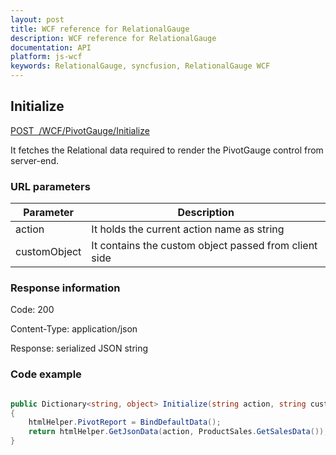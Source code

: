 ```yaml
---
layout: post
title: WCF reference for RelationalGauge
description: WCF reference for RelationalGauge
documentation: API
platform: js-wcf
keywords: RelationalGauge, syncfusion, RelationalGauge WCF
---
```


## Initialize

[POST&nbsp;&nbsp;/WCF/PivotGauge/Initialize](http://js.syncfusion.com/demos/ejServices/wcf/PivotGauge/Relational.svc)

It fetches the Relational data required to render the PivotGauge control from server-end.

### URL parameters

|  Parameter |  Description | 
|---|---|
|action|It holds the current action name as string|
|customObject|It contains the custom object passed from client side|

### Response information 

Code: 200

Content-Type: application/json

Response: serialized JSON string	

### Code example 

```csharp

public Dictionary<string, object> Initialize(string action, string customObject)
{
    htmlHelper.PivotReport = BindDefaultData();
    return htmlHelper.GetJsonData(action, ProductSales.GetSalesData());
}

```
